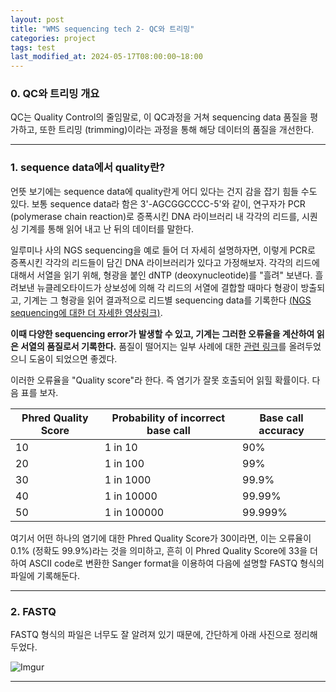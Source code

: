```yaml
---
layout: post
title: "WMS sequencing tech 2- QC와 트리밍"
categories: project
tags: test
last_modified_at: 2024-05-17T08:00:00~18:00
---
```



### 0. QC와 트리밍 개요  

QC는 Quality Control의 줄임말로, 이 QC과정을 거쳐 sequencing data 품질을 평가하고, 또한 트리밍 (trimming)이라는 과정을 통해 해당 데이터의 품질을 개선한다.  

---  

### 1. sequence data에서 quality란?

언뜻 보기에는 sequence data에 quality란게 어디 있다는 건지 감을 잡기 힘들 수도 있다. 보통 sequence data라 함은 3'-AGCGGCCCC-5'와 같이, 연구자가 PCR (polymerase chain reaction)로 증폭시킨 DNA 라이브러리 내 각각의 리드를, 시퀀싱 기계를 통해 읽어 내고 난 뒤의 데이터를 말한다.  

일루미나 사의 NGS sequencing을 예로 들어 더 자세히 설명하자면, 이렇게 PCR로 증폭시킨 각각의 리드들이 담긴 DNA 라이브러리가 있다고 가정해보자. 각각의 리드에 대해서 서열을 읽기 위해, 형광을 붙인 dNTP (deoxynucleotide)를 "흘려" 보낸다. 흘려보낸 뉴클레오타이드가 상보성에 의해 각 리드의 서열에 결합할 때마다 형광이 방출되고, 기계는 그 형광을 읽어 결과적으로 리드별 sequencing data를 기록한다 [(NGS sequencing에 대한 더 자세한 영상링크)](https://www.illumina.com/science/technology/next-generation-sequencing/plan-experiments/quality-scores.html).   

**이때 다양한 sequencing error가 발생할 수 있고, 기계는 그러한 오류율을 계산하여 읽은 서열의 품질로서 기록한다.** 품질이 떨어지는 일부 사례에 대한 [관련 링크](https://www.ecseq.com/support/ngs/why-does-the-sequence-quality-decrease-over-the-read-in-illumina)를 올려두었으니 도움이 되었으면 좋겠다.   

이러한 오류율을 "Quality score"라 한다. 즉 염기가 잘못 호출되어 읽힐 확률이다. 다음 표를 보자.  

|Phred Quality Score|Probability of incorrect base call|Base call accuracy|
|------|---|---|
|10|1 in 10|90%|
|20|1 in 100|99%|
|30|1 in 1000|99.9%|
|40|1 in 10000|99.99%|
|50|1 in 100000|99.999%|

여기서 어떤 하나의 염기에 대한 Phred Quality Score가 30이라면, 이는 오류율이 0.1% (정확도 99.9%)라는 것을 의미하고, 흔히 이 Phred Quality Score에 33을 더하여 ASCII code로 변환한 Sanger format을 이용하여 다음에 설명할 FASTQ 형식의 파일에 기록해둔다. 

---  

### 2. FASTQ  

FASTQ 형식의 파일은 너무도 잘 알려져 있기 때문에, 간단하게 아래 사진으로 정리해두었다.  

![Imgur](https://imgur.com/VzLPvfe.jpg)

---